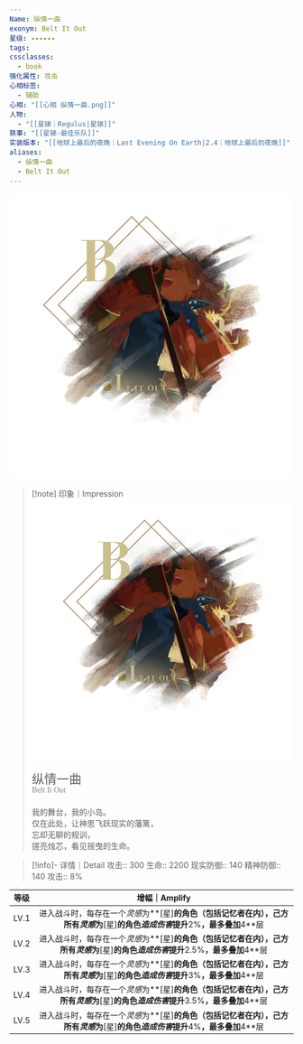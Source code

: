 ```yaml
---
Name: 纵情一曲
exonym: Belt It Out
星级: ✦✦✦✦✦✦
tags: 
cssclasses:
  - book
强化属性: 攻击
心相标签:
  - 辅助
心相: "[[心相 纵情一曲.png]]"
人物:
  - "[[星锑｜Regulus|星锑]]"
轶事: "[[星锑·最佳乐队]]"
实装版本: "[[地球上最后的夜晚｜Last Evening On Earth|2.4｜地球上最后的夜晚]]"
aliases:
  - 纵情一曲
  - Belt It Out
---
```

![cover](assets/纵情一曲｜Belt%20It%20Out.assets/心相%20纵情一曲.png)

> [!note] 印象｜Impression
> ![心相 纵情一曲|inlL|300](assets/纵情一曲｜Belt%20It%20Out.assets/心相%20纵情一曲.png)
> <p style="font-family: '家族宋', sans-serif; font-size: 22px; line-height: 0.75; text-indent: 0;">纵情一曲<br><span style="font-family: serif; font-size: 14px; color: #888888;">Belt It Out</span></p>
> 
> 我的舞台，我的小岛。  
> 仅在此处，让神思飞跃现实的藩篱，  
> 忘却无聊的规训，  
> 搓亮烛芯，看见摇曳的生命。

> [!info]- 详情｜Detail
> 攻击:: 300
> 生命:: 2200
> 现实防御:: 140
> 精神防御:: 140
> 攻击:: 8%

| 等级 |                        增幅｜Amplify                         |
| :--: | :----------------------------------------------------------: |
| LV.1 | 进入战斗时，每存在一个*灵感*为**[星]**的角色（包括记忆者在内），己方所有*灵感*为**[星]**的角色*造成伤害*提升**2%**，最多叠加**4**层 |
| LV.2 | 进入战斗时，每存在一个*灵感*为**[星]**的角色（包括记忆者在内），己方所有*灵感*为**[星]**的角色*造成伤害*提升**2.5%**，最多叠加**4**层 |
| LV.3 | 进入战斗时，每存在一个*灵感*为**[星]**的角色（包括记忆者在内），己方所有*灵感*为**[星]**的角色*造成伤害*提升**3%**，最多叠加**4**层 |
| LV.4 | 进入战斗时，每存在一个*灵感*为**[星]**的角色（包括记忆者在内），己方所有*灵感*为**[星]**的角色*造成伤害*提升**3.5%**，最多叠加**4**层 |
| LV.5 | 进入战斗时，每存在一个*灵感*为**[星]**的角色（包括记忆者在内），己方所有*灵感*为**[星]**的角色*造成伤害*提升**4%**，最多叠加**4**层 |
